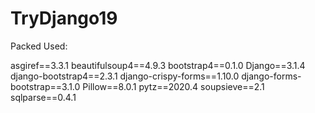 # TryDjango19

Packed Used:

asgiref==3.3.1
beautifulsoup4==4.9.3
bootstrap4==0.1.0
Django==3.1.4
django-bootstrap4==2.3.1
django-crispy-forms==1.10.0
django-forms-bootstrap==3.1.0
Pillow==8.0.1
pytz==2020.4
soupsieve==2.1
sqlparse==0.4.1
